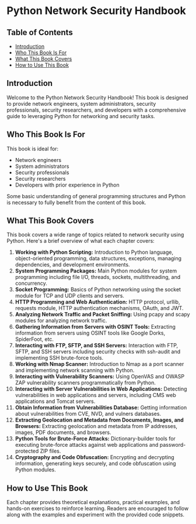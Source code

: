 # Python Network Security Handbook

## Table of Contents
- [Introduction](#introduction)
- [Who This Book Is For](#who-this-book-is-for)
- [What This Book Covers](#what-this-book-covers)
- [How to Use This Book](#how-to-use-this-book)

## Introduction
Welcome to the Python Network Security Handbook! This book is designed to provide network engineers, system administrators, security professionals, security researchers, and developers with a comprehensive guide to leveraging Python for networking and security tasks.

## Who This Book Is For
This book is ideal for:
- Network engineers
- System administrators
- Security professionals
- Security researchers
- Developers with prior experience in Python

Some basic understanding of general programming structures and Python is necessary to fully benefit from the content of this book.

## What This Book Covers
This book covers a wide range of topics related to network security using Python. Here's a brief overview of what each chapter covers:

1. **Working with Python Scripting:** Introduction to Python language, object-oriented programming, data structures, exceptions, managing dependencies, and development environments.
2. **System Programming Packages:** Main Python modules for system programming including file I/O, threads, sockets, multithreading, and concurrency.
3. **Socket Programming:** Basics of Python networking using the socket module for TCP and UDP clients and servers.
4. **HTTP Programming and Web Authentication:** HTTP protocol, urllib, requests module, HTTP authentication mechanisms, OAuth, and JWT.
5. **Analyzing Network Traffic and Packet Sniffing:** Using pcapy and scapy modules for analyzing network traffic.
6. **Gathering Information from Servers with OSINT Tools:** Extracting information from servers using OSINT tools like Google Dorks, SpiderFoot, etc.
7. **Interacting with FTP, SFTP, and SSH Servers:** Interaction with FTP, SFTP, and SSH servers including security checks with ssh-audit and implementing SSH brute-force tools.
8. **Working with Nmap Scanner:** Introduction to Nmap as a port scanner and implementing network scanning with Python.
9. **Interacting with Vulnerability Scanners:** Using OpenVAS and OWASP ZAP vulnerability scanners programmatically from Python.
10. **Interacting with Server Vulnerabilities in Web Applications:** Detecting vulnerabilities in web applications and servers, including CMS web applications and Tomcat servers.
11. **Obtain Information from Vulnerabilities Database:** Getting information about vulnerabilities from CVE, NVD, and vulners databases.
12. **Extracting Geolocation and Metadata from Documents, Images, and Browsers:** Extracting geolocation and metadata from IP addresses, images, PDF documents, and browsers.
13. **Python Tools for Brute-Force Attacks:** Dictionary-builder tools for executing brute-force attacks against web applications and password-protected ZIP files.
14. **Cryptography and Code Obfuscation:** Encrypting and decrypting information, generating keys securely, and code obfuscation using Python modules.

## How to Use This Book
Each chapter provides theoretical explanations, practical examples, and hands-on exercises to reinforce learning. Readers are encouraged to follow along with the examples and experiment with the provided code snippets.
